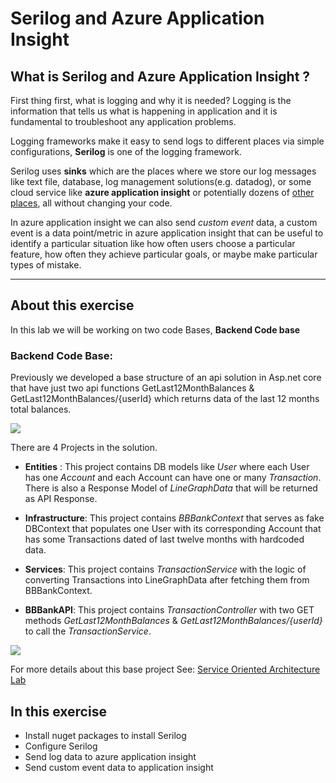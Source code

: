 # Serilog and Azure Application Insight

## What is Serilog and Azure Application Insight ?

First thing first, what is logging and why it is needed? Logging is the information that tells us what is happening in application and it is fundamental to troubleshoot any application problems.

Logging frameworks make it easy to send logs to different places via simple configurations, **Serilog** is one of the logging framework.

Serilog uses **sinks** which are the places where we store our log messages like text file, database, log management solutions(e.g. datadog), or some cloud service like **azure application insight** or potentially dozens of [other places](https://github.com/serilog/serilog/wiki/Provided-Sinks), all without changing your code.

In azure application insight we can also send *custom event* data, a custom event is a data point/metric in azure application insight that can be useful to identify a particular situation like how often users choose a particular feature, how often they achieve particular goals, or maybe make particular types of mistake.


---------------

## About this exercise

In this lab we will be working on two code Bases, **Backend Code base** 

### **Backend Code Base:**

Previously we developed a base structure of an api solution in Asp.net core that have just two api functions GetLast12MonthBalances & GetLast12MonthBalances/{userId} which returns data of the last 12 months total balances.

![](/BBBank_UI/src/assets/images/12m.jpg)


There are 4 Projects in the solution. 

*	**Entities** : This project contains DB models like *User* where each User has one *Account* and each Account can have one or many *Transaction*. There is also a Response Model of *LineGraphData* that will be returned as API Response. 

*	**Infrastructure**: This project contains *BBBankContext* that serves as fake DBContext that populates one User with its corresponding Account that has some Transactions dated of last twelve months with hardcoded data. 

* **Services**: This project contains *TransactionService* with the logic of converting Transactions into LineGraphData after fetching them from BBBankContext.

* **BBBankAPI**: This project contains *TransactionController* with two GET methods *GetLast12MonthBalances* & *GetLast12MonthBalances/{userId}* to call the *TransactionService*.

![](/BBBank_UI/src/assets/images/4.png)

For more details about this base project See: [Service Oriented Architecture Lab](https://github.com/PatternsTechGit/PT_ServiceOrientedArchitecture)


## In this exercise

* Install nuget packages to install Serilog
* Configure Serilog
* Send log data to azure application insight 
* Send custom event data to application insight
